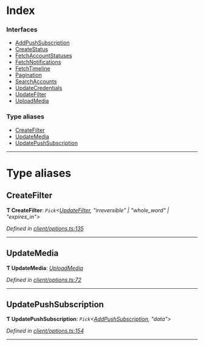 

# Index

### Interfaces

* [AddPushSubscription](../interfaces/_client_options_.addpushsubscription.md)
* [CreateStatus](../interfaces/_client_options_.createstatus.md)
* [FetchAccountStatuses](../interfaces/_client_options_.fetchaccountstatuses.md)
* [FetchNotifications](../interfaces/_client_options_.fetchnotifications.md)
* [FetchTimeline](../interfaces/_client_options_.fetchtimeline.md)
* [Pagination](../interfaces/_client_options_.pagination.md)
* [SearchAccounts](../interfaces/_client_options_.searchaccounts.md)
* [UpdateCredentials](../interfaces/_client_options_.updatecredentials.md)
* [UpdateFilter](../interfaces/_client_options_.updatefilter.md)
* [UploadMedia](../interfaces/_client_options_.uploadmedia.md)

### Type aliases

* [CreateFilter](_client_options_.md#createfilter)
* [UpdateMedia](_client_options_.md#updatemedia)
* [UpdatePushSubscription](_client_options_.md#updatepushsubscription)

---

# Type aliases

<a id="createfilter"></a>

##  CreateFilter

**Ƭ CreateFilter**: *`Pick`<[UpdateFilter](../interfaces/_client_options_.updatefilter.md),  "irreversible" &#124; "whole_word" &#124; "expires_in">*

*Defined in [client/options.ts:135](https://github.com/lagunehq/core/blob/e57dc9c/src/client/options.ts#L135)*

___
<a id="updatemedia"></a>

##  UpdateMedia

**Ƭ UpdateMedia**: *[UploadMedia](../interfaces/_client_options_.uploadmedia.md)*

*Defined in [client/options.ts:72](https://github.com/lagunehq/core/blob/e57dc9c/src/client/options.ts#L72)*

___
<a id="updatepushsubscription"></a>

##  UpdatePushSubscription

**Ƭ UpdatePushSubscription**: *`Pick`<[AddPushSubscription](../interfaces/_client_options_.addpushsubscription.md), "data">*

*Defined in [client/options.ts:154](https://github.com/lagunehq/core/blob/e57dc9c/src/client/options.ts#L154)*

___

